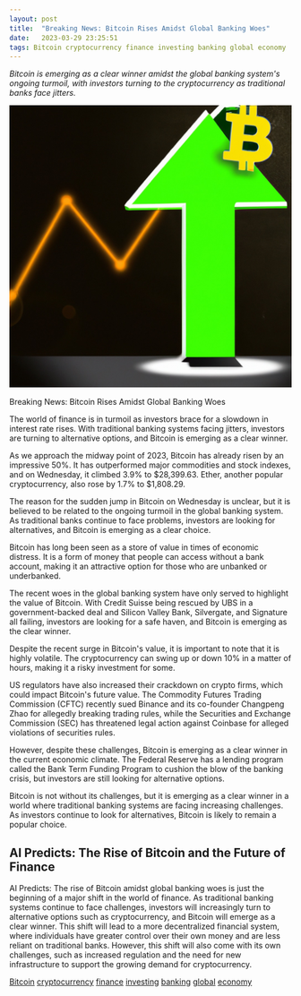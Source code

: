 ```yaml
---
layout: post
title:  "Breaking News: Bitcoin Rises Amidst Global Banking Woes"
date:   2023-03-29 23:25:51 
tags: Bitcoin cryptocurrency finance investing banking global economy
---
```

*Bitcoin is emerging as a clear winner amidst the global banking system's ongoing turmoil, with investors turning to the cryptocurrency as traditional banks face jitters.*

![A digital image of a bitcoin symbol on a dark background with a green upward-pointing arrow, to depict the rise of bitcoin amidst economic distress.](/assets/485c09f5-3e52-44a4-a01c-860c6fda2bff.jpg "Breaking News: Bitcoin Rises Amidst Global Banking Woes")
 
Breaking News: Bitcoin Rises Amidst Global Banking Woes

The world of finance is in turmoil as investors brace for a slowdown in interest rate rises. With traditional banking systems facing jitters, investors are turning to alternative options, and Bitcoin is emerging as a clear winner.

As we approach the midway point of 2023, Bitcoin has already risen by an impressive 50%. It has outperformed major commodities and stock indexes, and on Wednesday, it climbed 3.9% to $28,399.63. Ether, another popular cryptocurrency, also rose by 1.7% to $1,808.29.

The reason for the sudden jump in Bitcoin on Wednesday is unclear, but it is believed to be related to the ongoing turmoil in the global banking system. As traditional banks continue to face problems, investors are looking for alternatives, and Bitcoin is emerging as a clear choice.

Bitcoin has long been seen as a store of value in times of economic distress. It is a form of money that people can access without a bank account, making it an attractive option for those who are unbanked or underbanked.

The recent woes in the global banking system have only served to highlight the value of Bitcoin. With Credit Suisse being rescued by UBS in a government-backed deal and Silicon Valley Bank, Silvergate, and Signature all failing, investors are looking for a safe haven, and Bitcoin is emerging as the clear winner.

Despite the recent surge in Bitcoin's value, it is important to note that it is highly volatile. The cryptocurrency can swing up or down 10% in a matter of hours, making it a risky investment for some.

US regulators have also increased their crackdown on crypto firms, which could impact Bitcoin's future value. The Commodity Futures Trading Commission (CFTC) recently sued Binance and its co-founder Changpeng Zhao for allegedly breaking trading rules, while the Securities and Exchange Commission (SEC) has threatened legal action against Coinbase for alleged violations of securities rules.

However, despite these challenges, Bitcoin is emerging as a clear winner in the current economic climate. The Federal Reserve has a lending program called the Bank Term Funding Program to cushion the blow of the banking crisis, but investors are still looking for alternative options.

Bitcoin is not without its challenges, but it is emerging as a clear winner in a world where traditional banking systems are facing increasing challenges. As investors continue to look for alternatives, Bitcoin is likely to remain a popular choice.

## AI Predicts: The Rise of Bitcoin and the Future of Finance
AI Predicts: The rise of Bitcoin amidst global banking woes is just the beginning of a major shift in the world of finance. As traditional banking systems continue to face challenges, investors will increasingly turn to alternative options such as cryptocurrency, and Bitcoin will emerge as a clear winner. This shift will lead to a more decentralized financial system, where individuals have greater control over their own money and are less reliant on traditional banks. However, this shift will also come with its own challenges, such as increased regulation and the need for new infrastructure to support the growing demand for cryptocurrency.

[Bitcoin](/tags/Bitcoin) [cryptocurrency](/tags/cryptocurrency) [finance](/tags/finance) [investing](/tags/investing) [banking](/tags/banking) [global](/tags/global) [economy](/tags/economy)